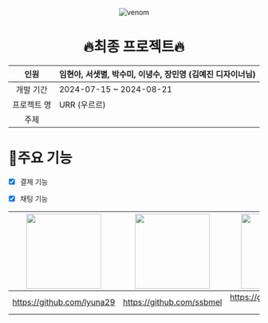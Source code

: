 <div align="center">

![venom](https://capsule-render.vercel.app/api?type=venom&height=200&text=URR&fontSize=70&color=0068E5&stroke=A1E06C&fontColor=A1E06C&strokeWidth=2)

</div>

<div align="center">
    
# 🔥최종 프로젝트🔥

</div>

<div align="center">
    
| 인원 | 임현아, 서샛별, 박수미, 이녕수, 장민영 (김예진 디자이너님)|
| :---: | :-- |
| 개발 기간 | 2024-07-15 ~ 2024-08-21 |
| 프로젝트 명 | URR (우르르) |
| 주제 | |


</div>

<div>
    
# 📍주요 기능

</div>

- [x] 결제 기능
- [x] 채팅 기능


<div align="center">

| <img src=""  width="150" height="150"/> | <img src=""  width="150" height="150"/> | <img src=""  width="150" height="150"/> | <img src=""  width="150" height="150"/> | <img src=""  width="150" height="150"/> |
| :---: | :---: | :---: |  :---: | :---: |
| https://github.com/lyuna29 | https://github.com/ssbmel | https://github.com/sumii-7 | https://github.com/mini-woong| https://github.com/LEE-NS |

</div>
